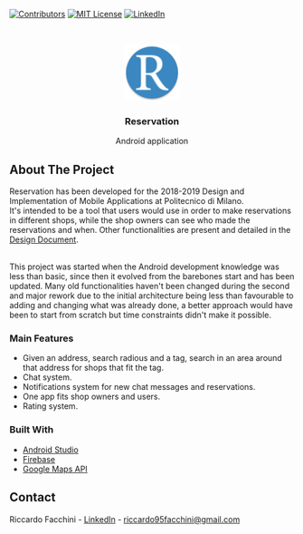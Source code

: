 <!--
*** Many thanks for README template to Othneil Drew: https://github.com/othneildrew
*** Taken from: https://github.com/othneildrew/Best-README-Template
-->





<!-- PROJECT SHIELDS -->
<!--
*** I'm using markdown "reference style" links for readability.
*** Reference links are enclosed in brackets [ ] instead of parentheses ( ).
*** See the bottom of this document for the declaration of the reference variables
*** for contributors-url, forks-url, etc. This is an optional, concise syntax you may use.
*** https://www.markdownguide.org/basic-syntax/#reference-style-links
-->
[![Contributors][contributors-shield]][contributors-url]
[![MIT License][license-shield]][license-url]
[![LinkedIn][linkedin-shield]][linkedin-url]

<!-- PROJECT LOGO -->
<br />
<p align="center">
  <a>
    <img src="app/src/main/res/mipmap-xhdpi/ic_launcher_round.png" alt="Logo" width="100" height="100">
  </a>

  <h3 align="center">Reservation</h3>

  <p align="center">
    Android application
    <br />
  </p>
</p>

<!-- ABOUT THE PROJECT -->
## About The Project

Reservation has been developed for the 2018-2019 Design and Implementation of Mobile Applications at Politecnico di Milano.<br/>
It's intended to be a tool that users would use in order to make reservations in different shops, while the shop owners can see who made the reservations and when. Other functionalities are present and detailed in the [Design Document](https://github.com/Riccardo95Facchini/Reservation/blob/master/Design%20Document/DD.pdf).<br/><br/>

This project was started when the Android development knowledge was less than basic, since then it evolved from the barebones start and has been updated. Many old functionalities haven't been changed during the second and major rework due to the initial architecture being less than favourable to adding and changing what was already done, a better approach would have been to start from scratch but time constraints didn't make it possible.

### Main Features
* Given an address, search radious and a tag, search in an area around that address for shops that fit the tag.
* Chat system.
* Notifications system for new chat messages and reservations.
* One app fits shop owners and users.
* Rating system.

### Built With
* [Android Studio](https://developer.android.com/studio)
* [Firebase](https://firebase.google.com)
* [Google Maps API](https://cloud.google.com/maps-platform/)

<!-- CONTACT -->
## Contact

Riccardo Facchini - [LinkedIn](https://www.linkedin.com/in/riccardo-facchini-1a8206194/) - riccardo95facchini@gmail.com

<!-- MARKDOWN LINKS & IMAGES -->
<!-- https://www.markdownguide.org/basic-syntax/#reference-style-links -->
[contributors-shield]: https://img.shields.io/github/contributors/Riccardo95Facchini/Reservation
[contributors-url]: https://github.com/Riccardo95Facchini/Reservation/graphs/contributors
[license-shield]: https://img.shields.io/github/license/Riccardo95Facchini/Reservation
[license-url]: https://github.com/Riccardo95Facchini/Reservation/blob/master/LICENSE
[linkedin-shield]: https://img.shields.io/badge/-LinkedIn-black.svg?style=flat-square&logo=linkedin&colorB=555
[linkedin-url]: https://linkedin.com/in/riccardo-facchini-1a8206194
